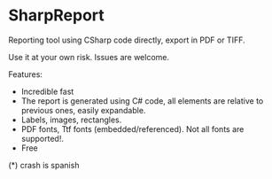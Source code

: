 # SharpReport
Reporting tool using CSharp code directly, export in PDF or TIFF.

Use it at your own risk. Issues are welcome.

Features:

* Incredible fast
* The report is generated using C# code, all elements are relative to previous ones, easily expandable.
* Labels, images, rectangles.
* PDF fonts, Ttf fonts (embedded/referenced). Not all fonts are supported!.
* Free


(*) crash is spanish
